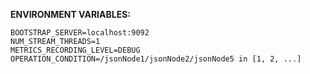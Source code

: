 **ENVIRONMENT VARIABLES:**

    BOOTSTRAP_SERVER=localhost:9092
    NUM_STREAM_THREADS=1
    METRICS_RECORDING_LEVEL=DEBUG
    OPERATION_CONDITION=/jsonNode1/jsonNode2/jsonNode5 in [1, 2, ...]